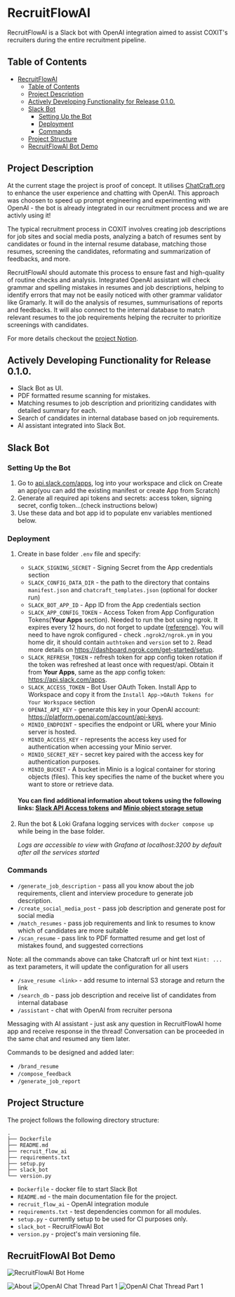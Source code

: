 # RecruitFlowAI

RecruitFlowAI is a Slack bot with OpenAI integration aimed to assist COXIT's recruiters during the entire recruitment pipeline.

## Table of Contents

- [RecruitFlowAI](#recruitflowai)
  - [Table of Contents](#table-of-contents)
  - [Project Description](#project-description)
  - [Actively Developing Functionality for Release 0.1.0.](#actively-developing-functionality-for-release-010)
  - [Slack Bot](#slack-bot)
    - [Setting Up the Bot](#setting-up-the-bot)
    - [Deployment](#deployment)
    - [Commands](#commands)
  - [Project Structure](#project-structure)
  - [RecruitFlowAI Bot Demo](#recruitflowai-bot-demo)

## Project Description

At the current stage the project is proof of concept. It utilises [ChatCraft.org](https://chatcraft.org/) to enhance the user experience and chatting with OpenAI. This approach was choosen to speed up prompt engineering and experimenting with OpenAI - the bot is already integrated in our recruitment process and we are activly using it!

The typical recruitment process in COXIT involves creating job descriptions for job sites and social media posts, analyzing a batch of resumes sent by candidates or found in the internal resume database, matching those resumes, screening the candidates, reformating and summarization of feedbacks, and more.

RecruitFlowAI should automate this process to ensure fast and high-quality of routine checks and analysis. Integrated OpenAI assistant will check grammar and spelling mistakes in resumes and job descriptions, helping to identify errors that may not be easily noticed with other grammar validator like Gramarly. It will do the analysis of resumes, summurisations of reports and feedbacks. It will also connect to the internal database to match relevant resumes to the job requirements helping the recruiter to prioritize screenings with candidates.

For more details checkout the [project Notion](https://cotton-radar-ab3.notion.site/CVScanAI-25ca5c0e61fd4ad284796443dd258c3a).

## Actively Developing Functionality for Release 0.1.0.

- Slack Bot as UI.
- PDF formatted resume scanning for mistakes.
- Matching resumes to job description and prioritizing candidates with detailed summary for each.
- Search of candidates in internal database based on job requirements.
- AI assistant integrated into Slack Bot.

## Slack Bot

### Setting Up the Bot

1. Go to [api.slack.com/apps](https://api.slack.com/apps), log into your workspace and click on Create an app(you can add the existing manifest or create App from Scratch)
2. Generate all required api tokens and secrets: access token, signing secret, config token...(check instructions below)
3. Use these data and bot app id to populate env variables mentioned below.

### Deployment

1. Create in base folder `.env` file and specify:

   - `SLACK_SIGNING_SECRET` - Signing Secret from the App credentials section
   - `SLACK_CONFIG_DATA_DIR` - the path to the directory that contains `manifest.json` and `chatcraft_templates.json` (optional for docker run)
   - `SLACK_BOT_APP_ID` - App ID from the App credentials section
   - `SLACK_APP_CONFIG_TOKEN` - Access Token from App Configuration Tokens(**Your Apps** section). Needed to run the bot using ngrok. It expires every 12 hours, do not forget to update ([reference](https://api.slack.com/authentication/config-tokens)). You will need to have ngrok configured - check `.ngrok2/ngrok.ym` in you home dir, it should contain `authtoken` and `version` set to `2`. Read more details on https://dashboard.ngrok.com/get-started/setup.
   - `SLACK_REFRESH_TOKEN` - refresh token for app config token rotation if the token was refreshed at least once with request/api. Obtain it from **Your Apps**, same as the app config token: https://api.slack.com/apps.
   - `SLACK_ACCESS_TOKEN` - Bot User OAuth Token. Install App to Workspace and copy it from the `Install App->OAuth Tokens for Your Workspace` section
   - `OPENAI_API_KEY` - generate this key in your OpenAI account: https://platform.openai.com/account/api-keys.
   - `MINIO_ENDPOINT` - specifies the endpoint or URL where your Minio server is hosted.
   - `MINIO_ACCESS_KEY` - represents the access key used for authentication when accessing your Minio server.
   - `MINIO_SECRET_KEY` - secret key paired with the access key for authentication purposes.
   - `MINIO_BUCKET` - A bucket in Minio is a logical container for storing objects (files). This key specifies the name of the bucket where you want to store or retrieve data.

   #### You can find additional information about tokens using the following links: [Slack API Access tokens](https://api.slack.com/authentication/token-types) and [Minio object storage setup](https://min.io/docs/minio/container/index.html)

2. Run the bot & Loki Grafana logging services with `docker compose up` while being in the base folder.

   _Logs are accessible to view with Grafana at localhost:3200 by default after all the services started_

### Commands

- `/generate_job_description` - pass all you know about the job requirements, client and interview procedure to generate job description.
- `/create_social_media_post` - pass job description and generate post for social media
- `/match_resumes` - pass job requirements and link to resumes to know which of candidates are more suitable
- `/scan_resume` - pass link to PDF formatted resume and get lost of mistakes found, and suggested corrections

Note: all the commands above can take Chatcraft url or hint text `Hint: ...` as text parameters, it will update the configuration for all users

- `/save_resume <link>` - add resume to internal S3 storage and return the link
- `/search_db` - pass job description and receive list of candidates from internal database
- `/assistant` - chat with OpenAI from recruiter persona

Messaging with AI assistant - just ask any question in RecruitFlowAI home app and receive response in the thread! Conversation can be proceeded in the same chat and resumed any tiem later.

Commands to be designed and added later:

- `/brand_resume`
- `/compose_feedback`
- `/generate_job_report`

## Project Structure

The project follows the following directory structure:

```
.
├── Dockerfile
├── README.md
├── recruit_flow_ai
├── requirements.txt
├── setup.py
├── slack_bot
└── version.py
```

- `Dockerfile` - docker file to start Slack Bot
- `README.md` - the main documentation file for the project.
- `recruit_flow_ai` - OpenAI integration module
- `requirements.txt` - test dependencies common for all modules.
- `setup.py` - currently setup to be used for CI purposes only.
- `slack_bot` - RecruitFlowAI Bot
- `version.py` - project's main versioning file.

## RecruitFlowAI Bot Demo

![RecruitFlowAI Bot Home](https://github.com/COXIT-CO/RecruitFlowAI/blob/dev/media/RecruitFlowAI_Home.png)

![About](https://github.com/COXIT-CO/RecruitFlowAI/blob/dev/media/RecruitFlowAI_Commands.png)
![OpenAI Chat Thread Part 1](https://github.com/COXIT-CO/RecruitFlowAI/blob/dev/media/RecruitFlowAI_ChatThread_1.png)
![OpenAI Chat Thread Part 1](https://github.com/COXIT-CO/RecruitFlowAI/blob/dev/media/RecruitFlowAI_ChatThread_2.png)
